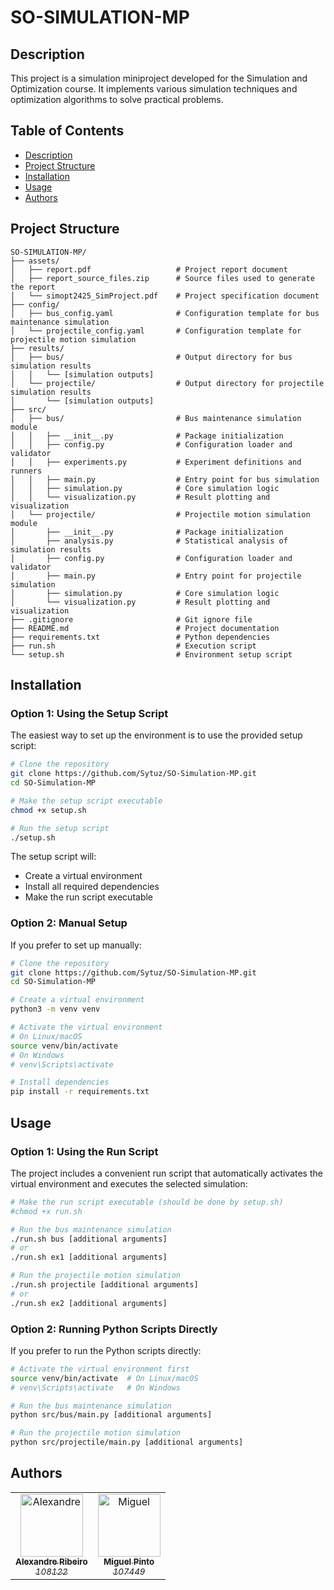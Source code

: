 # SO-SIMULATION-MP

## Description

This project is a simulation miniproject developed for the Simulation and Optimization course. It implements various simulation techniques and optimization algorithms to solve practical problems.

## Table of Contents

- [Description](#description)
- [Project Structure](#project-structure)
- [Installation](#installation)
- [Usage](#usage)
- [Authors](#authors)

## Project Structure

```
SO-SIMULATION-MP/
├── assets/
│   ├── report.pdf                   # Project report document
│   ├── report_source_files.zip      # Source files used to generate the report
│   └── simopt2425_SimProject.pdf    # Project specification document
├── config/
│   ├── bus_config.yaml              # Configuration template for bus maintenance simulation
│   └── projectile_config.yaml       # Configuration template for projectile motion simulation
├── results/
│   ├── bus/                         # Output directory for bus simulation results
│   │   └── [simulation outputs]
│   └── projectile/                  # Output directory for projectile simulation results
│       └── [simulation outputs]
├── src/
│   ├── bus/                         # Bus maintenance simulation module
│   │   ├── __init__.py              # Package initialization
│   │   ├── config.py                # Configuration loader and validator
│   │   ├── experiments.py           # Experiment definitions and runners
│   │   ├── main.py                  # Entry point for bus simulation
│   │   ├── simulation.py            # Core simulation logic
│   │   └── visualization.py         # Result plotting and visualization
│   └── projectile/                  # Projectile motion simulation module
│       ├── __init__.py              # Package initialization
│       ├── analysis.py              # Statistical analysis of simulation results
│       ├── config.py                # Configuration loader and validator
│       ├── main.py                  # Entry point for projectile simulation
│       ├── simulation.py            # Core simulation logic
│       └── visualization.py         # Result plotting and visualization
├── .gitignore                       # Git ignore file
├── README.md                        # Project documentation
├── requirements.txt                 # Python dependencies
├── run.sh                           # Execution script
└── setup.sh                         # Environment setup script
```

## Installation

### Option 1: Using the Setup Script

The easiest way to set up the environment is to use the provided setup script:

```bash
# Clone the repository
git clone https://github.com/Sytuz/SO-Simulation-MP.git
cd SO-Simulation-MP

# Make the setup script executable
chmod +x setup.sh

# Run the setup script
./setup.sh
```

The setup script will:
- Create a virtual environment
- Install all required dependencies
- Make the run script executable

### Option 2: Manual Setup

If you prefer to set up manually:

```bash
# Clone the repository
git clone https://github.com/Sytuz/SO-Simulation-MP.git
cd SO-Simulation-MP

# Create a virtual environment
python3 -m venv venv

# Activate the virtual environment
# On Linux/macOS
source venv/bin/activate
# On Windows
# venv\Scripts\activate

# Install dependencies
pip install -r requirements.txt
```

## Usage

### Option 1: Using the Run Script

The project includes a convenient run script that automatically activates the virtual environment and executes the selected simulation:

```bash
# Make the run script executable (should be done by setup.sh)
#chmod +x run.sh

# Run the bus maintenance simulation
./run.sh bus [additional arguments]
# or
./run.sh ex1 [additional arguments]

# Run the projectile motion simulation
./run.sh projectile [additional arguments]
# or
./run.sh ex2 [additional arguments]
```

### Option 2: Running Python Scripts Directly

If you prefer to run the Python scripts directly:

```bash
# Activate the virtual environment first
source venv/bin/activate  # On Linux/macOS
# venv\Scripts\activate   # On Windows

# Run the bus maintenance simulation
python src/bus/main.py [additional arguments]

# Run the projectile motion simulation
python src/projectile/main.py [additional arguments]
```

## Authors

<table>
  <tr>
    <td align="center">
        <a href="https://github.com/Sytuz">
            <img src="https://avatars0.githubusercontent.com/Sytuz?v=3" width="100px;" alt="Alexandre"/>
            <br />
            <sub>
                <b>Alexandre Ribeiro</b>
                <br>
                <i>108122</i>
            </sub>
        </a>
    </td>
    <td align="center">
        <a href="https://github.com/miguel-silva48">
            <img src="https://avatars0.githubusercontent.com/miguel-silva48?v=3" width="100px;" alt="Miguel"/>
            <br />
            <sub>
                <b>Miguel Pinto</b>
                <br>
                <i>107449</i>
            </sub>
        </a>
    </td>
  </tr>
</table>